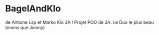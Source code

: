 # BagelAndKlo
de Antoine Lsp et Marko Klo 3A !
Projet POO de 3A.
Le Duo le plus beau (moins que Jimmy)
